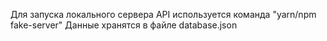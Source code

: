 Для запуска локального сервера API используется команда "yarn/npm fake-server"
Данные хранятся в файле database.json